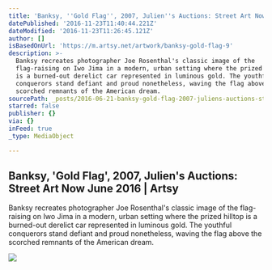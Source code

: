 ```yaml
---
title: 'Banksy, ''Gold Flag'', 2007, Julien''s Auctions: Street Art Now June 2016 | Artsy'
datePublished: '2016-11-23T11:40:44.221Z'
dateModified: '2016-11-23T11:26:45.121Z'
author: []
isBasedOnUrl: 'https://m.artsy.net/artwork/banksy-gold-flag-9'
description: >-
  Banksy recreates photographer Joe Rosenthal's classic image of the
  flag-raising on Iwo Jima in a modern, urban setting where the prized hilltop
  is a burned-out derelict car represented in luminous gold. The youthful
  conquerors stand defiant and proud nonetheless, waving the flag above the
  scorched remnants of the American dream.
sourcePath: _posts/2016-06-21-banksy-gold-flag-2007-juliens-auctions-street-art-now.md
starred: false
publisher: {}
via: {}
inFeed: true
_type: MediaObject

---
```

<article style=""><h1>Banksy, 'Gold Flag', 2007, Julien's Auctions: Street Art Now June 2016 | Artsy</h1><p>Banksy recreates photographer Joe Rosenthal's classic image of the flag-raising on Iwo Jima in a modern, urban setting where the prized hilltop is a burned-out derelict car represented in luminous gold. The youthful conquerors stand defiant and proud nonetheless, waving the flag above the scorched remnants of the American dream.</p><img src="https://d32dm0rphc51dk.cloudfront.net/pee8R1SgSSLD5lCVe2hZYw/normalized.jpg" /></article>